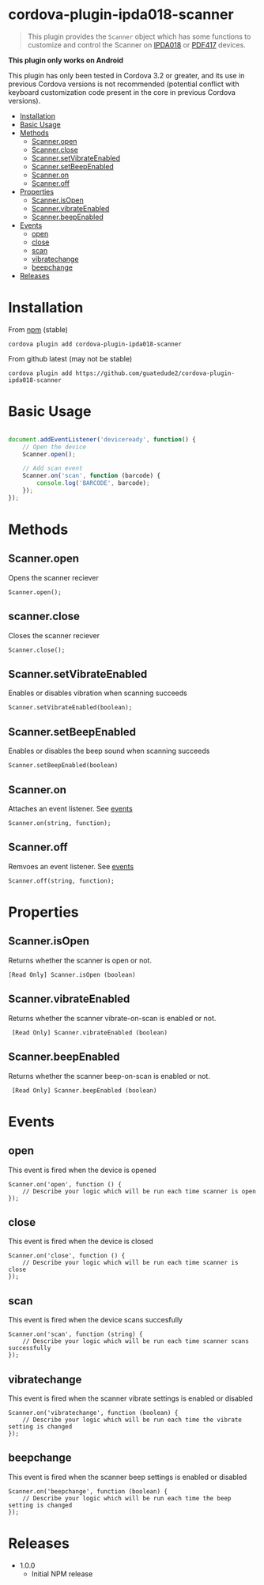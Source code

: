 # cordova-plugin-ipda018-scanner

> This plugin provides the `Scanner` object which has some functions to customize and control the Scanner on [IPDA018](http://www.issyzonepos.com/IPDA018-Android-5-1-PDA-Bluetooth-4-1-Support-GPRS-Wifi_p326.html) or
[PDF417](http://a.co/6QnS4N9)
 devices.

**This plugin only works on Android**


This plugin has only been tested in Cordova 3.2 or greater, and its use in previous Cordova versions is not recommended (potential conflict with keyboard customization code present in the core in previous Cordova versions).

- [Installation](#installation)
- [Basic Usage](#basicUsage)
- [Methods](#methods)
    - [Scanner.open](#scannerOpen)
    - [Scanner.close](#scannerClose)
    - [Scanner.setVibrateEnabled](#scannerSetVibrateEnabled)
    - [Scanner.setBeepEnabled](#scannerSetBeepEnabled)
    - [Scanner.on](#scannerOn)
    - [Scanner.off](#scannerOff)
- [Properties](#properties)
    - [Scanner.isOpen](#scannerIsOpen)
    - [Scanner.vibrateEnabled](#scannerVibrateEnabled)
    - [Scanner.beepEnabled](#scannerBeepEnabled)
- [Events](#events)
    - [open](#open)
    - [close](#close)
    - [scan](#scan)
    - [vibratechange](#vibratechange)
    - [beepchange](#beepchange)
- [Releases](#releases)

# Installation

From [npm](https://www.npmjs.com/package/cordova-plugin-keyboard) (stable)

`cordova plugin add cordova-plugin-ipda018-scanner`

From github latest (may not be stable)

`cordova plugin add https://github.com/guatedude2/cordova-plugin-ipda018-scanner`


# Basic Usage

```javascript

document.addEventListener('deviceready', function() {
	// Open the device
	Scanner.open();

	// Add scan event
	Scanner.on('scan', function (barcode) {
		console.log('BARCODE', barcode);
	});
});

```

# Methods

## Scanner.open

Opens the scanner reciever

    Scanner.open();

## scanner.close

Closes the scanner reciever

    Scanner.close();

## Scanner.setVibrateEnabled

Enables or disables vibration when scanning succeeds

    Scanner.setVibrateEnabled(boolean);

## Scanner.setBeepEnabled

Enables or disables the beep sound when scanning succeeds

    Scanner.setBeepEnabled(boolean)

## Scanner.on

Attaches an event listener. See [events](#events)

    Scanner.on(string, function);

## Scanner.off

Remvoes an event listener. See [events](#events)

    Scanner.off(string, function);


# Properties

## Scanner.isOpen

Returns whether the scanner is open or not.

    [Read Only] Scanner.isOpen (boolean)

## Scanner.vibrateEnabled

Returns whether the scanner vibrate-on-scan is enabled or not.

     [Read Only] Scanner.vibrateEnabled (boolean)

## Scanner.beepEnabled

Returns whether the scanner beep-on-scan is enabled or not.

     [Read Only] Scanner.beepEnabled (boolean)

# Events

## open

This event is fired when the device is opened

    Scanner.on('open', function () {
        // Describe your logic which will be run each time scanner is open
    });

## close

This event is fired when the device is closed

    Scanner.on('close', function () {
        // Describe your logic which will be run each time scanner is close
    });

## scan

This event is fired when the device scans succesfully

    Scanner.on('scan', function (string) {
        // Describe your logic which will be run each time scanner scans successfully
    });

## vibratechange

This event is fired when the scanner vibrate settings is enabled or disabled

    Scanner.on('vibratechange', function (boolean) {
        // Describe your logic which will be run each time the vibrate setting is changed
    });

## beepchange

This event is fired when the scanner beep settings is enabled or disabled

    Scanner.on('beepchange', function (boolean) {
        // Describe your logic which will be run each time the beep setting is changed
    });


# Releases

- 1.0.0
    - Initial NPM release